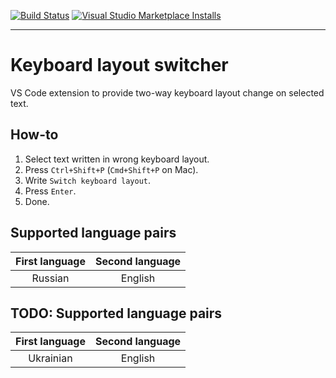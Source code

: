 [![Build Status](https://img.shields.io/travis/com/kleach/vs-code-kb-layout-switcher?logo=travis&style=for-the-badge)](https://travis-ci.com/kleach/vs-code-kb-layout-switcher)
[![Visual Studio Marketplace Installs](https://img.shields.io/visual-studio-marketplace/i/kleach.kb-layout-switcher?color=brightgreen&logo=visual-studio-code&style=for-the-badge)](https://marketplace.visualstudio.com/items?itemName=kleach.kb-layout-switcher)


---

# Keyboard layout switcher

VS Code extension to provide two-way keyboard layout change on selected text.

## How-to

1. Select text written in wrong keyboard layout.
2. Press `Ctrl+Shift+P` (`Cmd+Shift+P` on Mac).
3. Write `Switch keyboard layout`.
4. Press `Enter`.
5. Done.

## Supported language pairs

| First language | Second language |
| :------------: | :-------------: |
|    Russian     |     English     |

## TODO: Supported language pairs

| First language | Second language |
| :------------: | :-------------: |
|   Ukrainian    |     English     |

